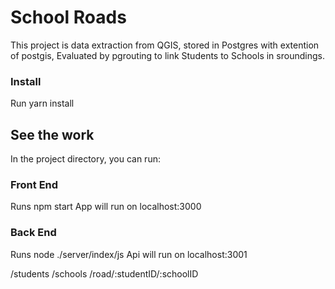 # School Roads

This project is data extraction from QGIS, stored in Postgres with extention of postgis, Evaluated by pgrouting to link Students to Schools in sroundings.

### Install

Run yarn install

## See the work

In the project directory, you can run:

### Front End

Runs npm start
App will run on localhost:3000

### Back End

Runs node ./server/index/js
Api will run on localhost:3001

/students
/schools
/road/:studentID/:schoolID
